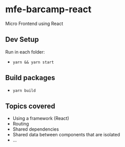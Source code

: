 # mfe-barcamp-react
Micro Frontend using React

## Dev Setup
Run in each folder:
- `yarn && yarn start`

## Build packages
- `yarn build`

## Topics covered
- Using a framework (React)
- Routing
- Shared dependencies
- Shared data between components that are isolated
- ...


